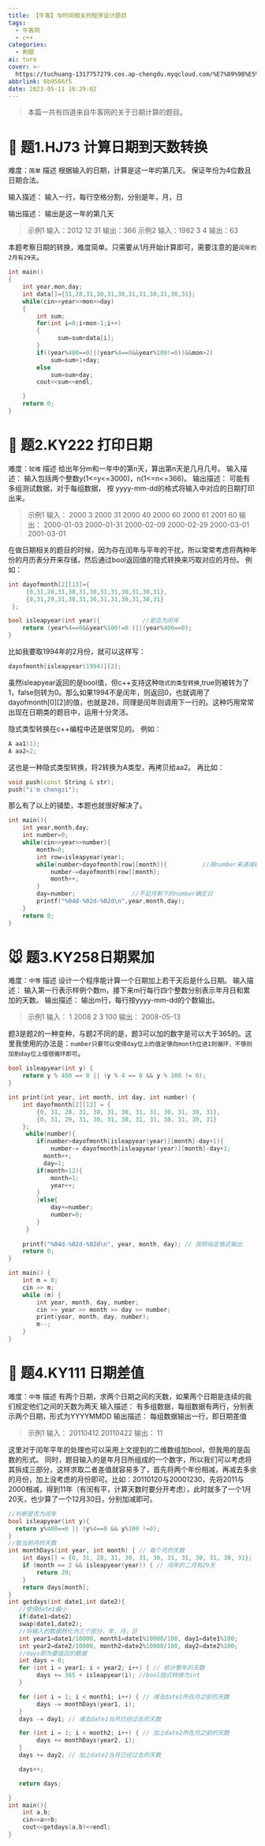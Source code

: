 ```yaml
---
title: 【牛客】与时间相关的程序设计题目
tags:
  - 牛客网
  - c++
categories:
  - 刷题
ai: ture
cover: >-
  https://tuchuang-1317757279.cos.ap-chengdu.myqcloud.com/%E7%89%9B%E5%AE%A2%E7%BD%91.png
abbrlink: 6b9566f5
date: 2023-05-11 16:29:02
---
```


> 本篇一共有四道来自牛客网的关于日期计算的题目。

# :dog: 题1.HJ73 计算日期到天数转换

难度：`简单`
描述
根据输入的日期，计算是这一年的第几天。
保证年份为4位数且日期合法。

输入描述：
输入一行，每行空格分割，分别是年，月，日

输出描述：
输出是这一年的第几天
>示例1
输入：2012 12 31
输出：366
示例2
输入：1982 3 4
输出：63

本题考察日期的转换，难度简单。只需要从1月开始计算即可，需要注意的是`闰年的2月有29天`。

```c++
int main()
{
    int year,mon,day;
    int data[]={31,28,31,30,31,30,31,31,30,31,30,31};
    while(cin>>year>>mon>>day)
    {
        int sum;
        for(int i=0;i<mon-1;i++)
        {
              sum=sum+data[i];
        }
        if((year%400==0||(year%4==0&&year%100!=0))&&mon>2)
            sum=sum+1+day;
        else 
            sum=sum+day;
        cout<<sum<<endl;

    }
    return 0;
}
```

# :hamster: 题2.KY222 打印日期
难度：`较难`
描述
给出年分m和一年中的第n天，算出第n天是几月几号。
输入描述：
输入包括两个整数y(1<=y<=3000)，n(1<=n<=366)。
输出描述：
可能有多组测试数据，对于每组数据， 按 yyyy-mm-dd的格式将输入中对应的日期打印出来。
>示例1
输入：
2000 3
2000 31
2000 40
2000 60
2000 61
2001 60
输出：
2000-01-03
2000-01-31
2000-02-09
2000-02-29
2000-03-01
2001-03-01

在做日期相关的题目的时候，因为存在闰年与平年的干扰，所以常常考虑将两种年份的月历表分开来存储，然后通过bool返回值的隐式转换来巧取对应的月份。
例如：

```c++
int dayofmonth[2][13]={
     {0,31,28,31,30,31,30,31,31,30,31,30,31},
     {0,31,29,31,30,31,30,31,31,30,31,30,31}
 };

bool isleapyear(int year){            //是否为闰年
    return (year%4==0&&year%100!=0 )||(year%400==0);
}

```

比如我要取1994年的2月份，就可以这样写：
```c++
dayofmonth[isleapyear(1994)][2];
```
虽然isleapyear返回的是bool值，但c++支持这种`隐式的类型转换`,true则被转为了1，false则转为0。那么如果1994不是闰年，则返回0，也就调用了dayofmonth[0][2]的值，也就是28，同理是闰年则调用下一行的。这种巧用常常出现在日期类的题目中，运用十分灵活。

隐式类型转换在c++编程中还是很常见的。
例如：
```c++
A aa1(1);
A aa2=2;
```
这也是一种隐式类型转换，将2转换为A类型，再拷贝给aa2。
再比如：
```c++
void push(const String & str);
push("i'm chengzi");
```

那么有了以上的铺垫，本题也就很好解决了。
```c++
int main(){
    int year,month,day;
    int number=0;
    while(cin>>year>>number){
        month=0;
        int row=isleapyear(year);
        while(number>dayofmonth[row][month]){          //用number来递减确定确定月份
            number-=dayofmonth[row][month];
            month++;
        }
        day=number;                //不足月剩下的number确定日
        printf("%04d-%02d-%02d\n",year,month,day);
    }
    return 0;
}
```

# :mouse: 题3.KY258日期累加

难度：`中等`
描述
设计一个程序能计算一个日期加上若干天后是什么日期。
输入描述：
输入第一行表示样例个数m，接下来m行每行四个整数分别表示年月日和累加的天数。
输出描述：
输出m行，每行按yyyy-mm-dd的个数输出。
>示例1
输入：
1
2008 2 3 100
输出：
2008-05-13

题3是题2的一种变种，与题2不同的是，题3可以加的数字是可以大于365的。这里我使用的办法是：`number只要可以使得day位上的值足够向month位进1则循环，不够则加到day位上借宿循环即可`。

```c++
bool isleapyear(int y) {
    return y % 400 == 0 || (y % 4 == 0 && y % 100 != 0);
}

int print(int year, int month, int day, int number) {
    int dayofmonth[2][13] = {
        {0, 31, 28, 31, 30, 31, 30, 31, 31, 30, 31, 30, 31},
        {0, 31, 29, 31, 30, 31, 30, 31, 31, 30, 31, 30, 31}
    };
     while(number){
        if(number>dayofmonth[isleapyear(year)][month]-day+1){
            number-= dayofmonth[isleapyear(year)][month]-day+1;
          month++;
          day=1;
        if(month>12){
            month=1;
            year++;
        }
        }else{
            day+=number;
            number=0;
        }
     }
   
    printf("%04d-%02d-%02d\n", year, month, day); // 按照指定格式输出
    return 0;
}

int main() {
    int m = 0;
    cin >> m;
    while (m) {
        int year, month, day, number;
        cin >> year >> month >> day >> number;
        print(year, month, day, number);
        m--;
    }
}
```


# :rabbit: 题4.KY111 日期差值

难度：`中等`
描述
有两个日期，求两个日期之间的天数，如果两个日期是连续的我们规定他们之间的天数为两天
输入描述：
有多组数据，每组数据有两行，分别表示两个日期，形式为YYYYMMDD
输出描述：
每组数据输出一行，即日期差值
>示例1
输入：
20110412
20110422
输出：
11

这里对于闰年平年的处理也可以采用上文提到的二维数组加bool，但我用的是函数的形式。
同时，题目输入的是年月日所组成的一个数字，所以我们可以考虑将其拆成三部分，这样求取二者差值就容易多了，首先将两个年份相减，再减去多余的月份，加上没考虑的月份即可。比如：20110120与20001230，先将2011与2000相减，得到11年（有闰有平，计算天数时要分开考虑），此时就多了一个1月20天，也少算了一个12月30日，分别加减即可。
```c++
//判断是否为闰年
bool isleapyear(int y){
  return y%400==0 || (y%4==0 && y%100 !=0);
}
//取当前月的天数
int monthDays(int year, int month) { // 每个月的天数
    int days[] = {0, 31, 28, 31, 30, 31, 30, 31, 31, 30, 31, 30, 31};
    if (month == 2 && isleapyear(year)) { // 闰年的二月有29天
        return 29;
    }
    return days[month];
}
int getdays(int date1,int date2){
   //使得date1最小
   if(date1>date2)
   swap(date1,date2);
   //将输入的数据转化为三个部分，年，月，日
   int year1=date1/10000, month1=date1%10000/100, day1=date1%100;
   int year2=date2/10000, month2=date2%10000/100, day2=date2%100;
   //days即为要返回的数据
   int days = 0;
   for (int i = year1; i < year2; i++) { // 统计整年的天数
        days += 365 + isleapyear(i); //bool隐式转换为int
   }

   for (int i = 1; i < month1; i++) { // 减去date1所在月之前的天数
        days -= monthDays(year1, i);
   }
   days -= day1; // 减去date1当月已经过去的天数

   for (int i = 1; i < month2; i++) { // 加上date2所在月之前的天数
        days += monthDays(year2, i);
   }
   days += day2; // 加上date2当月已经过去的天数

   days++;

   return days;

}
int main(){
    int a,b;
    cin>>a>>b;
    cout<<getdays(a,b)<<endl;
}
```
